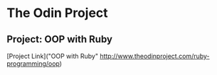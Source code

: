The Odin Project
===
Project: OOP with Ruby
---
[Project Link]("OOP with Ruby" http://www.theodinproject.com/ruby-programming/oop)